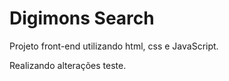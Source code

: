# Digimons Search
Projeto front-end utilizando html, css e JavaScript.

Realizando alterações teste.
